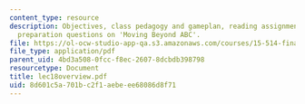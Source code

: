```yaml
---
content_type: resource
description: Objectives, class pedagogy and gameplan, reading assignments, and class
  preparation questions on 'Moving Beyond ABC'.
file: https://ol-ocw-studio-app-qa.s3.amazonaws.com/courses/15-514-financial-and-managerial-accounting-summer-2003/8d601c5a701bc2f1aebeee68086d8f71_lec18overview.pdf
file_type: application/pdf
parent_uid: 4bd3a508-0fcc-f8ec-2607-8dcbdb398798
resourcetype: Document
title: lec18overview.pdf
uid: 8d601c5a-701b-c2f1-aebe-ee68086d8f71
---
```

